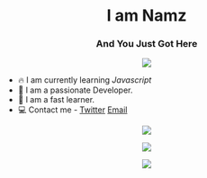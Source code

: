 <h1 align="center">I am Namz</h1>

<h3 align = "center"> And You Just Got Here </h3>

<p align = "center"><img src = "https://komarev.com/ghpvc/?username=namzop&color=green"> </p>

* 🔥 I am currently learning *Javascript*
* 🥳 I am a passionate Developer.
* 👏 I am a fast learner.
* 💻 Contact me - [Twitter](https://twitter.com/notnamz)  [Email](mailto:manit.765489@gmail.com) 


<p align  = "center"><img src = "https://github-readme-stats.vercel.app/api?username=namzop&count_private=true&count_forked=true&show_icons=true&&theme=algolia"> </p>
<p align  = "center"><img src = "https://github-readme-stats.vercel.app/api/top-langs/?username=namzop&theme=blue-green"> </p>
<p align  = "center"><img src = "https://github-readme-streak-stats.herokuapp.com/?user=namzop&theme=blue-green"> </p>
